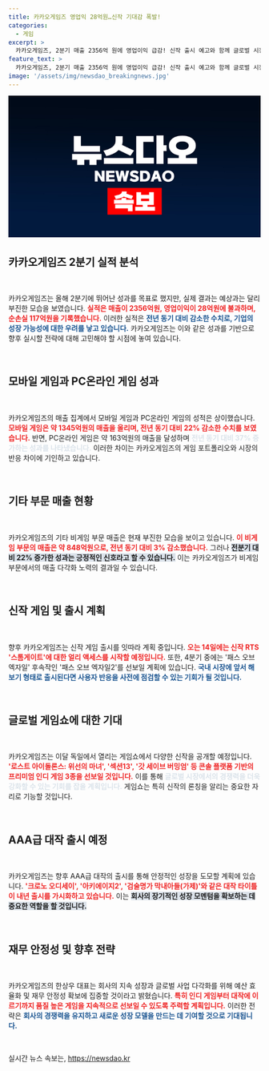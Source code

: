 ```yaml
---
title: 카카오게임즈 영업익 28억원…신작 기대감 폭발!
categories:
  - 게임
excerpt: >
  카카오게임즈, 2분기 매출 2356억 원에 영업이익 급감! 신작 출시 예고와 함께 글로벌 시장을 겨냥한 혁신 전략이 주목받고 있다. 이달 스톰게이트와 다양한 신작 게임을 통해 장기적인 성장 모멘텀을 확보할 계획!
feature_text: >
  카카오게임즈, 2분기 매출 2356억 원에 영업이익 급감! 신작 출시 예고와 함께 글로벌 시장을 겨냥한 혁신 전략이 주목받고 있다. 이달 스톰게이트와 다양한 신작 게임을 통해 장기적인 성장 모멘텀을 확보할 계획!
image: '/assets/img/newsdao_breakingnews.jpg'
---
```


<p><img src="/assets/img/newsdao_breakingnews.jpg" alt="cryptoinkorea 속보" /></p>

<h2 data-ke-size="size26">카카오게임즈 2분기 실적 분석</h2>

<p data-ke-size="size16">&nbsp;</p>

<p>카카오게임즈는 올해 2분기에 뛰어난 성과를 목표로 했지만, 실제 결과는 예상과는 달리 부진한 모습을 보였습니다. <b><span style="color: #ee2323;">실적은 매출이 2356억원, 영업이익이 28억원에 불과하며, 순손실 117억원을 기록했습니다.</span></b> 이러한 실적은 <b><span style="color: #1a5490;">전년 동기 대비 감소한 수치로, 기업의 성장 가능성에 대한 우려를 낳고 있습니다.</span></b> 카카오게임즈는 이와 같은 성과를 기반으로 향후 실시할 전략에 대해 고민해야 할 시점에 놓여 있습니다.</p>

<p data-ke-size="size16">&nbsp;</p>

<h2 data-ke-size="size26">모바일 게임과 PC온라인 게임 성과</h2>

<p data-ke-size="size16">&nbsp;</p>

<p>카카오게임즈의 매출 집계에서 모바일 게임과 PC온라인 게임의 성적은 상이했습니다. <b><span style="color: #ee2323;">모바일 게임은 약 1345억원의 매출을 올리며, 전년 동기 대비 22% 감소한 수치를 보였습니다.</span></b> 반면, PC온라인 게임은 약 163억원의 매출을 달성하며 <b><span style="color: #21538527;">전년 동기 대비 37% 증가하는 성과를 나타냈습니다.</span></b> 이러한 차이는 카카오게임즈의 게임 포트폴리오와 시장의 반응 차이에 기인하고 있습니다.</p>

<p data-ke-size="size16">&nbsp;</p>

<h2 data-ke-size="size26">기타 부문 매출 현황</h2>

<p data-ke-size="size16">&nbsp;</p>

<p>카카오게임즈의 기타 비게임 부문 매출은 현재 부진한 모습을 보이고 있습니다. <b><span style="color: #ee2323;">이 비게임 부문의 매출은 약 848억원으로, 전년 동기 대비 3% 감소했습니다.</span></b> 그러나 <b><span style="background-color: #21538527;">전분기 대비 22% 증가한 성과는 긍정적인 신호라고 할 수 있습니다.</span></b> 이는 카카오게임즈가 비게임 부문에서의 매출 다각화 노력의 결과일 수 있습니다.</p>

<p data-ke-size="size16">&nbsp;</p>

<h2 data-ke-size="size26">신작 게임 및 출시 계획</h2>

<p data-ke-size="size16">&nbsp;</p>

<p>향후 카카오게임즈는 신작 게임 출시를 잇따라 계획 중입니다. <b><span style="color: #ee2323;">오는 14일에는 신작 RTS '스톰게이트'에 대한 얼리 액세스를 시작할 예정입니다.</span></b> 또한, 4분기 중에는 '패스 오브 엑자일' 후속작인 '패스 오브 엑자일2'를 선보일 계획에 있습니다. <b><span style="color: #1a5490;">국내 시장에 앞서 해보기 형태로 출시된다면 사용자 반응을 사전에 점검할 수 있는 기회가 될 것입니다.</span></b></p>

<p data-ke-size="size16">&nbsp;</p>

<h2 data-ke-size="size26">글로벌 게임쇼에 대한 기대</h2>

<p data-ke-size="size16">&nbsp;</p>

<p>카카오게임즈는 이달 독일에서 열리는 게임쇼에서 다양한 신작을 공개할 예정입니다. <b><span style="color: #ee2323;">'로스트 아이돌론스: 위선의 마녀', '섹션13', '갓 세이브 버밍엄' 등 콘솔 플랫폼 기반의 프리미엄 인디 게임 3종을 선보일 것입니다.</span></b> 이를 통해 <b><span style="color: #21538527;">글로벌 시장에서의 경쟁력을 더욱 강화할 수 있는 기회를 잡을 계획입니다.</span></b> 게임쇼는 특히 신작의 론칭을 알리는 중요한 자리로 기능할 것입니다.</p>

<p data-ke-size="size16">&nbsp;</p>

<h2 data-ke-size="size26">AAA급 대작 출시 예정</h2>

<p data-ke-size="size16">&nbsp;</p>

<p>카카오게임즈는 향후 AAA급 대작의 출시를 통해 안정적인 성장을 도모할 계획에 있습니다. <b><span style="color: #ee2323;">'크로노 오디세이', '아키에이지2', '검술명가 막내아들(가제)'와 같은 대작 타이틀이 내년 출시를 가시화하고 있습니다.</span></b> 이는 <b><span style="background-color: #21538527;">회사의 장기적인 성장 모멘텀을 확보하는 데 중요한 역할을 할 것입니다.</span></b></p>

<p data-ke-size="size16">&nbsp;</p>

<h2 data-ke-size="size26">재무 안정성 및 향후 전략</h2>

<p data-ke-size="size16">&nbsp;</p>

<p>카카오게임즈의 한상우 대표는 회사의 지속 성장과 글로벌 사업 다각화를 위해 예산 효율화 및 재무 안정성 확보에 집중할 것이라고 밝혔습니다. <b><span style="color: #ee2323;">특히 인디 게임부터 대작에 이르기까지 품질 높은 게임을 지속적으로 선보일 수 있도록 주력할 계획입니다.</span></b> 이러한 전략은 <b><span style="color: #1a5490;">회사의 경쟁력을 유지하고 새로운 성장 모델을 만드는 데 기여할 것으로 기대됩니다.</span></b></p>

<p data-ke-size="size16">&nbsp;</p>
실시간 뉴스 속보는, <a href="https://newsdao.kr" rel="dofollow">https://newsdao.kr</a>


